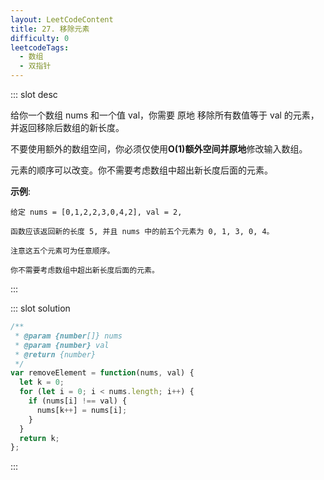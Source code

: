 ```yaml
---
layout: LeetCodeContent
title: 27. 移除元素
difficulty: 0
leetcodeTags:
  - 数组
  - 双指针
---
```



::: slot desc

给你一个数组 nums 和一个值 val，你需要 原地 移除所有数值等于 val 的元素，并返回移除后数组的新长度。

不要使用额外的数组空间，你必须仅使用**O(1)**额外空间并**原地**修改输入数组。

元素的顺序可以改变。你不需要考虑数组中超出新长度后面的元素。

**示例**:

```
给定 nums = [0,1,2,2,3,0,4,2], val = 2,

函数应该返回新的长度 5, 并且 nums 中的前五个元素为 0, 1, 3, 0, 4。

注意这五个元素可为任意顺序。

你不需要考虑数组中超出新长度后面的元素。
```
:::


::: slot solution

```javascript
/**
 * @param {number[]} nums
 * @param {number} val
 * @return {number}
 */
var removeElement = function(nums, val) {
  let k = 0;
  for (let i = 0; i < nums.length; i++) {
    if (nums[i] !== val) {
      nums[k++] = nums[i];
    }
  }
  return k;
};
```

:::